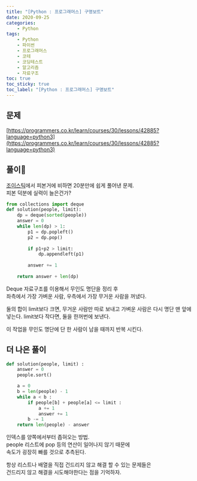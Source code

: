 ```yaml
---
title: "[Python : 프로그래머스] 구명보트"
date: 2020-09-25
categories:
    - Python
tags:
    - Python
    - 파이썬
    - 프로그래머스
    - 코테
    - 코딩테스트
    - 알고리즘
    - 자료구조
toc: true
toc_sticky: true
toc_label: "[Python : 프로그래머스] 구명보트"
---
```

## 문제
[https://programmers.co.kr/learn/courses/30/lessons/42885?language=python3](https://programmers.co.kr/learn/courses/30/lessons/42885?language=python3)
## 풀이
[조이스틱](https://hyeon9mak.github.io/python/Python-%ED%94%84%EB%A1%9C%EA%B7%B8%EB%9E%98%EB%A8%B8%EC%8A%A4-%EC%A1%B0%EC%9D%B4%EC%8A%A4%ED%8B%B1/)에서 
피본거에 비하면 20분만에 쉽게 풀어낸 문제.  
피본 덕분에 실력이 늘은건가?  
```python
from collections import deque
def solution(people, limit):
    dp = deque(sorted(people))
    answer = 0
    while len(dp) > 1:
        p1 = dp.popleft()
        p2 = dp.pop()
        
        if p1+p2 > limit:
            dp.appendleft(p1)
            
        answer += 1
            
    return answer + len(dp)
```
Deque 자료구조를 이용해서 무인도 명단을 정리 후  
좌측에서 가장 가벼운 사람, 우측에서 가장 무거운 사람을 꺼냈다.  
  
둘의 합이 limit보다 크면, 무거운 사람만 따로 보내고 가벼운 사람은 다시 명단 맨 앞에 넣는다. 
limit보다 작다면, 둘을 한꺼번에 보낸다.  
  
이 작업을 무인도 명단에 단 한 사람이 남을 때까지 반복 시킨다.
  
## 더 나은 풀이
```python
def solution(people, limit) :
    answer = 0
    people.sort()

    a = 0
    b = len(people) - 1
    while a < b :
        if people[b] + people[a] <= limit :
            a += 1
            answer += 1
        b -= 1
    return len(people) - answer
```
인덱스를 양쪽에서부터 좁혀오는 방법.  
people 리스트에 pop 등의 연산이 일어나지 않기 때문에  
속도가 굉장히 빠를 것으로 추측된다.  
  
항상 리스트나 배열을 직접 건드리지 않고 해결 할 수 있는 문제들은  
건드리지 않고 해결을 시도해야한다는 점을 기억하자.  